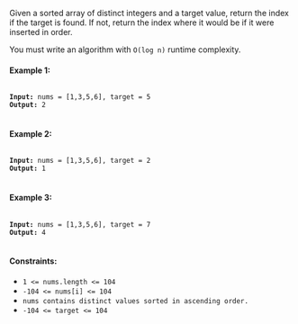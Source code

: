 Given a sorted array of distinct integers and a target value, return the index if the target is found. If not, return the index where it would be if it were inserted in order.

You must write an algorithm with `O(log n)` runtime complexity.
 

#### Example 1:

<pre>
<code>
<b>Input:</b> nums = [1,3,5,6], target = 5
<b>Output:</b> 2
</code>
</pre>

#### Example 2:

<pre>
<code>
<b>Input:</b> nums = [1,3,5,6], target = 2
<b>Output:</b> 1
</code>
</pre>

#### Example 3:

<pre>
<code>
<b>Input:</b> nums = [1,3,5,6], target = 7
<b>Output:</b> 4
</code>
</pre>
 

#### Constraints:

- `1 <= nums.length <= 104`
- `-104 <= nums[i] <= 104`
- `nums contains distinct values sorted in ascending order.`
- `-104 <= target <= 104`
